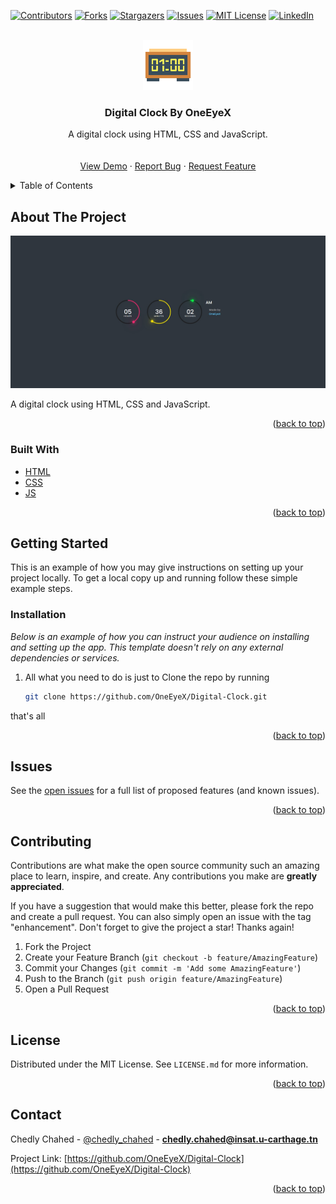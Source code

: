 <div id="top"></div>

[![Contributors][contributors-shield]][contributors-url]
[![Forks][forks-shield]][forks-url]
[![Stargazers][stars-shield]][stars-url]
[![Issues][issues-shield]][issues-url]
[![MIT License][license-shield]][license-url]
[![LinkedIn][linkedin-shield]][linkedin-url]



<!-- PROJECT LOGO -->
<br />
<div align="center">
  <a href="https://github.com/OneEyeX/Digital-Clock/">
    <img src="ico.png" alt="Logo" width="80" height="80">
  </a>

  <h3 align="center">Digital Clock By OneEyeX</h3>

  <p align="center">
    A digital clock using HTML, CSS and JavaScript.
    <br />
    <!-- <a href="#"><strong>Explore the docs »</strong></a> -->
    <br />
    <br />
    <a href="https://oneeyex.github.io/Digital-Clock/">View Demo</a>
    ·
    <a href="https://github.com/OneEyeX/Digital-Clock/issues">Report Bug</a>
    ·
    <a href="https://github.com/OneEyeX/Digital-Clock/issues">Request Feature</a>
  </p>
</div>



<!-- TABLE OF CONTENTS -->
<details>
  <summary>Table of Contents</summary>
  <ol>
    <li>
      <a href="#about-the-project">About The Project</a>
      <ul>
        <li><a href="#built-with">Built With</a></li>
      </ul>
    </li>
    <li>
      <a href="#getting-started">Getting Started</a>
      <ul>
        <li><a href="#installation">Installation</a></li>
      </ul>
    </li>
    <li><a href="#contributing">Contributing</a></li>
    <li><a href="#license">License</a></li>
    <li><a href="#contact">Contact</a></li>
    
  </ol>
</details>



<!-- ABOUT THE PROJECT -->
## About The Project

[![Clock By OneEyeX Screen Shot][product-screenshot]](clock.jpg)

A digital clock using HTML, CSS and JavaScript.
 
<p align="right">(<a href="#top">back to top</a>)</p>



### Built With
 
* [HTML](https://html.com/)
* [CSS](https://css.org/)
* [JS](https://www.javascript.com/)
 

<p align="right">(<a href="#top">back to top</a>)</p>



<!-- GETTING STARTED -->
## Getting Started

This is an example of how you may give instructions on setting up your project locally.
To get a local copy up and running follow these simple example steps.

 
### Installation

_Below is an example of how you can instruct your audience on installing and setting up the app. This template doesn't rely on any external dependencies or services._
 
1. All what you need to do is just to Clone the repo by running
   ```sh
   git clone https://github.com/OneEyeX/Digital-Clock.git
   ```
that's all

<p align="right">(<a href="#top">back to top</a>)</p>


<!-- USAGE EXAMPLES -->
## Issues
 
See the [open issues](https://github.com/OneEyeX/Digital-Clock/issues) for a full list of proposed features (and known issues).

<p align="right">(<a href="#top">back to top</a>)</p>



<!-- CONTRIBUTING -->
## Contributing

Contributions are what make the open source community such an amazing place to learn, inspire, and create. Any contributions you make are **greatly appreciated**.

If you have a suggestion that would make this better, please fork the repo and create a pull request. You can also simply open an issue with the tag "enhancement".
Don't forget to give the project a star! Thanks again!

1. Fork the Project
2. Create your Feature Branch (`git checkout -b feature/AmazingFeature`)
3. Commit your Changes (`git commit -m 'Add some AmazingFeature'`)
4. Push to the Branch (`git push origin feature/AmazingFeature`)
5. Open a Pull Request

<p align="right">(<a href="#top">back to top</a>)</p>



<!-- LICENSE -->
## License

Distributed under the MIT License. See `LICENSE.md` for more information.

<p align="right">(<a href="#top">back to top</a>)</p>



<!-- CONTACT -->
## Contact

Chedly Chahed - [@chedly_chahed](https://twitter.com/chedly_chahed) - **chedly.chahed@insat.u-carthage.tn**

Project Link: [https://github.com/OneEyeX/Digital-Clock](https://github.com/OneEyeX/Digital-Clock)

<p align="right">(<a href="#top">back to top</a>)</p>

 

<!-- MARKDOWN LINKS & IMAGES -->
<!--  #reference-style-links -->
[contributors-shield]: https://img.shields.io/github/contributors/OneEyeX/Digital-Clock.svg?style=for-the-badge
[contributors-url]: https://github.com/OneEyeX/Digital-Clock/graphs/
[forks-shield]: https://img.shields.io/github/forks/OneEyeX/Digital-Clock.svg?style=for-the-badge
[forks-url]: https://github.com/OneEyeX/Digital-Clock/network/members
[stars-shield]: https://img.shields.io/github/stars/OneEyeX/Digital-Clock.svg?style=for-the-badge
[stars-url]: https://github.com/OneEyeX/Digital-Clock/stargazers
[issues-shield]: https://img.shields.io/github/issues/othneildrew/Best-README-Template.svg?style=for-the-badge
[issues-url]: https://github.com/OneEyeX/Digital-Clock/issues
[license-shield]: https://img.shields.io/github/license/OneEyeX/Digital-Clock.svg?style=for-the-badge
[license-url]: https://github.com/OneEyeX/Digital-Clock/LICENSE.txt
[linkedin-shield]: https://img.shields.io/badge/-LinkedIn-black.svg?style=for-the-badge&logo=linkedin&colorB=555
[linkedin-url]: https://www.linkedin.com/in/chedly-chahed-a178a9196/
[product-screenshot]: clock.jpg
